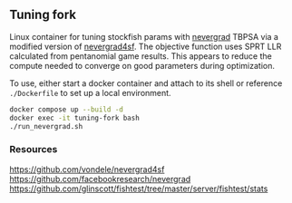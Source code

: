 ## Tuning fork

Linux container for tuning stockfish params with [nevergrad](https://github.com/facebookresearch/nevergrad) TBPSA via a modified version of [nevergrad4sf](https://github.com/vondele/nevergrad4sf). The objective function uses SPRT LLR calculated from pentanomial game results. This appears to reduce the compute needed to converge on good parameters during optimization.

To use, either start a docker container and attach to its shell or reference `./Dockerfile` to set up a local environment.

```bash
docker compose up --build -d
docker exec -it tuning-fork bash
./run_nevergrad.sh
```

### Resources

https://github.com/vondele/nevergrad4sf
https://github.com/facebookresearch/nevergrad
https://github.com/glinscott/fishtest/tree/master/server/fishtest/stats
